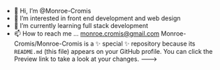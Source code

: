 - 👋 Hi, I’m @Monroe-Cromis
- 👀 I’m interested in front end development and web design
- 🌱 I’m currently learning full stack development 
- 📫 How to reach me ... monroe.cromis@gmail.com
Monroe-Cromis/Monroe-Cromis is a ✨ special ✨ repository because its `README.md` (this file) appears on your GitHub profile.
You can click the Preview link to take a look at your changes.
--->
